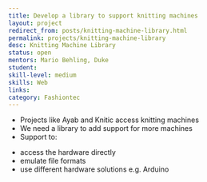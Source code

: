 ```yaml
---
title: Develop a library to support knitting machines
layout: project
redirect_from: posts/knitting-machine-library.html
permalink: projects/knitting-machine-library
desc: Knitting Machine Library
status: open
mentors: Mario Behling, Duke
student: 
skill-level: medium
skills: Web
links: 
category: Fashiontec
---
```


* Projects like Ayab and Knitic access knitting machines
* We need a library to add support for more machines
* Support to:
- access the hardware directly
- emulate file formats
- use different hardware solutions e.g. Arduino
